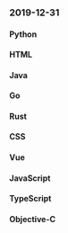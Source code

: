 ### 2019-12-31

#### Python

#### HTML

#### Java

#### Go

#### Rust

#### CSS

#### Vue

#### JavaScript

#### TypeScript

#### Objective-C
